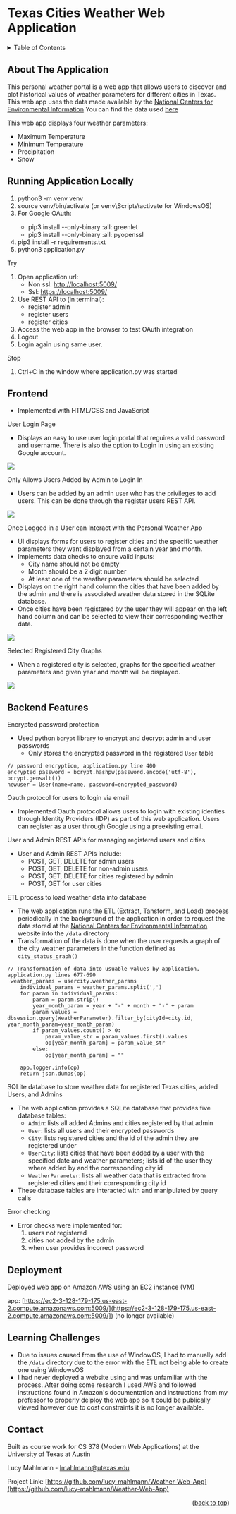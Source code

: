 # Texas Cities Weather Web Application

<!-- TABLE OF CONTENTS -->
<details>
  <summary>Table of Contents</summary>
  <ol>
    <li><a href="#about-the-application">About The Application</a></li>
    <li><a href="#running-application-locally">Running Application Locally</a></li>
    <li><a href="#frontend">Frontend</a></li>
    <li><a href="#backend-features">Backend Features</a></li>
    <li><a href="#deployment">Deployment</a></li>
    <li><a href="#learning-challenges">Learning Challenges</a></li>
    <li><a href="#contact">Contact</a></li>
  </ol>
</details>

<!-- ABOUT THE APPLICATION -->
## About The Application

This personal weather portal is a web app that allows users to discover and plot historical values of weather parameters for 
different cities in Texas. This web app uses the data made available by the [National Centers for Environmental Information](https://www.ncei.noaa.gov/metadata/geoportal/rest/metadata/item/gov.noaa.ncdc:C00861/html)
You can find the data used [here](https://www.ncei.noaa.gov/pub/data/ghcn/daily/) 

This web app displays four weather parameters: 
- Maximum Temperature
- Minimum Temperature
- Precipitation
- Snow

<!-- RUNNING APPLICATION LOCALLY -->
## Running Application Locally
<ol> 
  <li>python3 -m venv venv</li>
  <li>source venv/bin/activate (or venv\Scripts\activate for WindowsOS) </li>
  <li>For Google OAuth:</li>
    <ul>
       <li>pip3 install --only-binary :all: greenlet</li>
       <li>pip3 install --only-binary :all: pyopenssl</li>
    </ul>
  <li>pip3 install -r requirements.txt</li>
  <li>python3 application.py</li>
</ol>

Try
1. Open application url: 
   - Non ssl: [http://localhost:5009/](http://localhost:5009/)
   - Ssl: [https://localhost:5009/](https://localhost:5009/)
2. Use REST API to (in terminal):
   - register admin
   - register users
   - register cities
3. Access the web app in the browser to test OAuth integration
4. Logout
5. Login again using same user.

Stop 
1. Ctrl+C in the window where application.py was started

<!-- FRONTEND -->
## Frontend

- Implemented with HTML/CSS and JavaScript

User Login Page
- Displays an easy to use user login portal that reguires a valid password and username. There is also the option to Login in using an existing Google account.

<img
  src="/static/images/login_screen.png"
  style="display: inline-block; margin: 0 auto; width: auto; height: auto">
  
Only Allows Users Added by Admin to Login In
- Users can be added by an admin user who has the privileges to add users. This can be done through the register users REST API.

<img
  src="/static/images/user_not_found.png"
  style="display: inline-block; margin: 0 auto; width: auto; height: auto">

Once Logged in a User can Interact with the Personal Weather App
- UI displays forms for users to register cities and the specific weather parameters they want displayed from a certain year and month.
- Implements data checks to ensure valid inputs:
    * City name should not be empty
    * Month should be a 2 digit number
    * At least one of the weather parameters should be selected
- Displays on the right hand column the cities that have been added by the admin and there is associated weather data stored in the SQLite database.
- Once cities have been registered by the user they will appear on the left hand column and can be selected to view their corresponding weather data.
  
<img
  src="/static/images/input_checks.png"
  style="display: inline-block; margin: 0 auto; width: auto; height: auto">
  
Selected Registered City Graphs
- When a registered city is selected, graphs for the specified weather parameters and given year and month will be displayed.

<img
  src="/static/images/Austin_graphs.png"
  style="display: inline-block; margin: 0 auto; width: auto; height: auto">
  


<!-- BACKEND -->
## Backend Features

Encrypted password protection
- Used python ```bcrypt``` library to encrypt and decrypt admin and user passwords
    * Only stores the encrypted password in the registered ```User``` table
```
// password encryption, application.py line 400
encrypted_password = bcrypt.hashpw(password.encode('utf-8'), bcrypt.gensalt())
newuser = User(name=name, password=encrypted_password)
```
Oauth protocol for users to login via email
- Implemented Oauth protocol allows users to login with existing identies through Identity Providers (IDP) as part of this web application. Users can register as a user through Google using a preexisting email.

User and Admin REST APIs for managing registered users and cities
- User and Admin REST APIs include:
  * POST, GET, DELETE for admin users
  * POST, GET, DELETE for non-admin users
  * POST, GET, DELETE for cities registered by admin
  * POST, GET for user cities

ETL process to load weather data into database
- The web application runs the ETL (Extract, Tansform, and Load) process periodically in the background of the application in order to request the data stored at the [National Centers for Environmental Information](https://www.ncei.noaa.gov/pub/data/ghcn/daily/) website into the ```/data``` directory
- Transformation of the data is done when the user requests a graph of the city weather parameters in the function defined as ```city_status_graph()```
```
// Transformation of data into usuable values by application, application.py lines 677-690
 weather_params = usercity.weather_params
    individual_params = weather_params.split(',')
    for param in individual_params:
        param = param.strip()
        year_month_param = year + "-" + month + "-" + param
        param_values = dbsession.query(WeatherParameter).filter_by(cityId=city.id, year_month_param=year_month_param)
        if param_values.count() > 0:
            param_value_str = param_values.first().values
            op[year_month_param] = param_value_str
        else:
            op[year_month_param] = "" 

    app.logger.info(op)
    return json.dumps(op)
```
SQLite database to store weather data for registered Texas cities, added Users, and Admins
- The web application provides a SQLite database that provides five database tables:
  * ```Admin```: lists all added Admins and cities registered by that admin
  * ```User```: lists all users and their encrypted passwords
  * ```City```: lists registered cities and the id of the admin they are registered under
  * ```UserCity```: lists cities that have been added by a user with the specified date and weather parameters; lists id of the user they where added by and the corresponding city id
  * ```WeatherParameter```: lists all weather data that is extracted from registered cities and their corresponding city id
- These database tables are interacted with and manipulated by query calls

Error checking
- Error checks were implemented for:
  1. users not registered
  2. cities not added by the admin
  3. when user provides incorrect password 

<!-- DEPLOYMENT -->
## Deployment

Deployed web app on Amazon AWS using an EC2 instance (VM) 

app: [https://ec2-3-128-179-175.us-east-2.compute.amazonaws.com:5009/](https://ec2-3-128-179-175.us-east-2.compute.amazonaws.com:5009/])  (no longer available)

<!-- LEARNING CHALLENGES -->
## Learning Challenges

- Due to issues caused from the use of WindowOS, I had to manually add the ```/data``` directory due to the error with the ETL not being able to create one using WindowsOS
- I had never deployed a website using and was unfamiliar with the process. After doing some research I used AWS and followed instructions found in Amazon's documentation and instructions from my professor to properly delploy the web app so it could be publically viewed however due to cost constraints it is no longer available.

<!-- CONTACT -->
## Contact
Built as course work for CS 378 (Modern Web Applications) at the University of Texas at Austin

Lucy Mahlmann - lmahlmann@utexas.edu

Project Link: [https://github.com/lucy-mahlmann/Weather-Web-App](https://github.com/lucy-mahlmann/Weather-Web-App)

<p align="right">(<a href="#readme-top">back to top</a>)</p>



